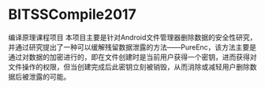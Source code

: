 # BITSSCompile2017
编译原理课程项目
本项目主要是针对Android文件管理器删除数据的安全性研究，并通过研究提出了一种可以缓解残留数据泄露的方法——PureEnc，该方法主要是通过对数据的加密进行的，即在文件创建时是当前用户获得一个密钥，进而获得对文件操作的权限，但当创建完成后此密钥立刻被销毁，从而消除或减轻用户删除数据后被泄露的可能。
